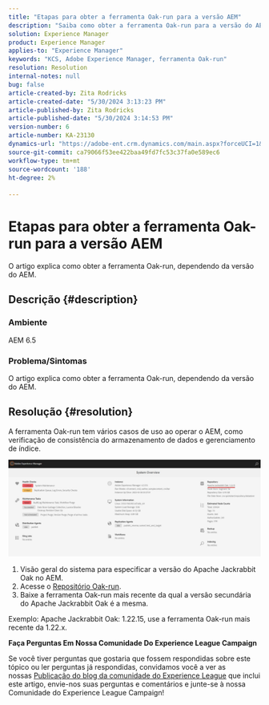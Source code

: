 ```yaml
---
title: "Etapas para obter a ferramenta Oak-run para a versão AEM"
description: "Saiba como obter a ferramenta Oak-run para a versão do AEM"
solution: Experience Manager
product: Experience Manager
applies-to: "Experience Manager"
keywords: "KCS, Adobe Experience Manager, ferramenta Oak-run"
resolution: Resolution
internal-notes: null
bug: false
article-created-by: Zita Rodricks
article-created-date: "5/30/2024 3:13:23 PM"
article-published-by: Zita Rodricks
article-published-date: "5/30/2024 3:14:53 PM"
version-number: 6
article-number: KA-23130
dynamics-url: "https://adobe-ent.crm.dynamics.com/main.aspx?forceUCI=1&pagetype=entityrecord&etn=knowledgearticle&id=4042e426-971e-ef11-840a-000d3a372703"
source-git-commit: ca79066f53ee422baa49fd7fc53c37fa0e589ec6
workflow-type: tm+mt
source-wordcount: '188'
ht-degree: 2%

---
```


# Etapas para obter a ferramenta Oak-run para a versão AEM


O artigo explica como obter a ferramenta Oak-run, dependendo da versão do AEM.

## Descrição {#description}


### Ambiente

AEM 6.5

### Problema/Sintomas

O artigo explica como obter a ferramenta Oak-run, dependendo da versão do AEM.


## Resolução {#resolution}


A ferramenta Oak-run tem vários casos de uso ao operar o AEM, como verificação de consistência do armazenamento de dados e gerenciamento de índice.

![](assets/9c19e0e0-dc7d-ee11-8179-6045bd006a22.png)

1. Visão geral do sistema para especificar a versão do Apache Jackrabbit Oak no AEM.
2. Acesse o [Repositório Oak-run](https://repo1.maven.org/maven2/org/apache/jackrabbit/oak-run/).
3. Baixe a ferramenta Oak-run mais recente da qual a versão secundária do Apache Jackrabbit Oak é a mesma.


Exemplo: Apache Jackrabbit Oak: 1.22.15, use a ferramenta Oak-run mais recente da 1.22.x.



<b>Faça Perguntas Em Nossa Comunidade Do Experience League Campaign</b>

Se você tiver perguntas que gostaria que fossem respondidas sobre este tópico ou ler perguntas já respondidas, convidamos você a ver as nossas [Publicação do blog da comunidade do Experience League](https://experienceleaguecommunities.adobe.com/t5/adobe-experience-manager-blogs/introducing-top-kcs-articles-curated-for-your-aem/ba-p/672734#M1180) que inclui este artigo, envie-nos suas perguntas e comentários e junte-se à nossa Comunidade do Experience League Campaign!



